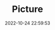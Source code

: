 ---
weight: 1
images:
- /images/edited/205.jpeg
title: Picture
date: 2022-10-24 22:59:53
tags:
- luminar
- work
---